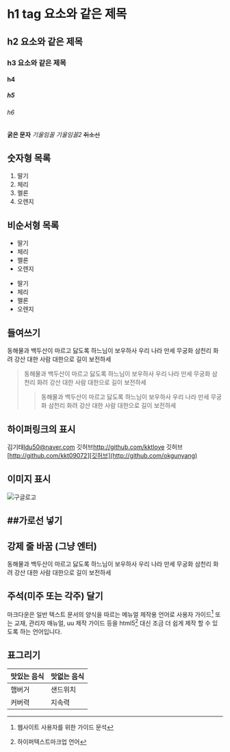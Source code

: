 # h1 tag 요소와 같은 제목

## h2 요소와 같은 제목

### h3 요소와 같은 제목

#### h4

##### h5

###### h6

**굵은 문자**
_기울임꼴_
_기울임꼴2_
~~취소선~~

## 숫자형 목록

1. 딸기
2. 체리
3. 멜론
4. 오렌지

## 비순서형 목록

- 딸기
- 체리
- 멜론
- 오렌지

* 딸기
* 체리
* 멜론
* 오렌지

## 들여쓰기

동해물과 백두산이 마르고 닳도록 하느님이 보우하사 우리 나라 만세 무궁화 삼천리 화려 강산 대한 사람 대한으로 길이 보전하세

> 동해물과 백두산이 마르고 닳도록 하느님이 보우하사 우리 나라 만세 무궁화 삼천리 화려 강산 대한 사람 대한으로 길이 보전하세
>
> > 동해물과 백두산이 마르고 닳도록 하느님이 보우하사 우리 나라 만세 무궁화 삼천리 화려 강산 대한 사람 대한으로 길이 보전하세

## 하이퍼링크의 표시

김기태<ldu50@naver.com>
깃허브<http://github.com/kktlove>
깃허브[http://github.com/kkt09072][깃허브](http://github.com/okgunyang)

## 이미지 표시

![구글로고](http://www.google.com/images/srpr/logo11w.png)

## ##가로선 넣기

## 강제 줄 바꿈 (그냥 엔터)

동해물과 백두산이 마르고 닳도록
하느님이 보우하사
우리 나라 만세 무궁화 삼천리
화려 강산 대한 사람 대한으로 길이 보전하세

## 주석(미주 또는 각주) 달기

마크다운은 일반 텍스트 문서의 양식을 따르는 메뉴얼 제작용 언어로 사용자 가이드[^1] 또는 교재, 관리자 매뉴얼, uu 제작 가이드 등을 html5[^2] 대신 조금 더 쉽게 제작 할 수 있도록 하는 언어입니다.

[^1]: 웹사이트 사용자를 위한 가이드 문석
[^2]: 하이퍼텍스트마크업 언어

## 표그리기

| 맛있는 음식 | 맛없는 음식 |
| ----------- | ----------- |
| 햄버거      | 샌드위치    |
| 커버력      | 지속력      |
